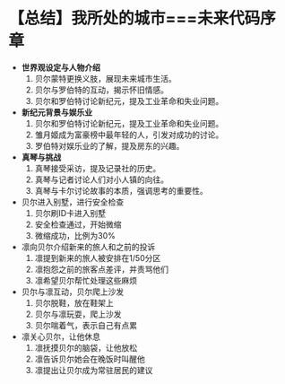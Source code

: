 # 【总结】我所处的城市===未来代码序章

-   **世界观设定与人物介绍**
    1.  贝尔蒙特更换义肢，展现未来城市生活。
    2.  贝尔与罗伯特的互动，揭示怀旧情感。
    3.  贝尔和罗伯特讨论新纪元，提及工业革命和失业问题。
-   **新纪元背景与娱乐业**
    1.  贝尔和罗伯特讨论新纪元，提及工业革命和失业问题。
    2.  雏月姬成为富豪榜中最年轻的人，引发对成功的讨论。
    3.  罗伯特对娱乐业的了解，提及房东的兴趣。
-   **真琴与挑战**
    1.  真琴接受采访，提及记录社的历史。
    2.  真琴与记者讨论人们对小人镇的向往。
    3.  真琴与卡尔讨论故事的本质，强调思考的重要性。
-   贝尔进入别墅，进行安全检查
    1.  贝尔刷ID卡进入别墅
    2.  安全检查通过，开始微缩
    3.  微缩成功，比例为30%
-   凛向贝尔介绍新来的旅人和之前的投诉
    1.  凛提到新来的旅人被安排在1/50分区
    2.  凛抱怨之前的旅客点差评，并责骂他们
    3.  凛希望贝尔帮忙处理这些麻烦
-   贝尔与凛互动，贝尔爬上沙发
    1.  贝尔脱鞋，放在鞋架上
    2.  贝尔与凛玩耍，爬上沙发
    3.  贝尔喘着气，表示自己有点累
-   凛关心贝尔，让他休息
    1.  凛抚摸贝尔的脑袋，让他放松
    2.  凛告诉贝尔她会在晚饭时叫醒他
    3.  凛提出让贝尔成为常驻居民的建议